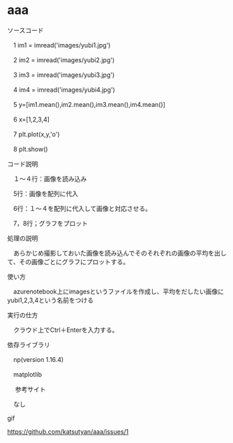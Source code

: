 # aaa

ソースコード

　1 im1 = imread('images/yubi1.jpg')

　2 im2 = imread('images/yubi2.jpg')

　3 im3 = imread('images/yubi3.jpg')

　4 im4 = imread('images/yubi4.jpg')


　5 y=[im1.mean(),im2.mean(),im3.mean(),im4.mean()]

　6 x=[1,2,3,4]

　7 plt.plot(x,y,'o')

　8 plt.show()



コード説明

　１～４行：画像を読み込み

　5行：画像を配列に代入

　6行：１～４を配列に代入して画像と対応させる。

　7，8行；グラフをプロット


処理の説明

　あらかじめ撮影しておいた画像を読み込んでそのそれぞれの画像の平均を出して、その画像ごとにグラフにプロットする。


使い方

　azurenotebook上にimagesというファイルを作成し、平均をだしたい画像にyubi1,2,3,4という名前をつける

実行の仕方

　クラウド上でCtrl＋Enterを入力する。

依存ライブラリ

　np(version 1.16.4)

　matplotlib

　
参考サイト

　なし



gif

https://github.com/katsutyan/aaa/issues/1

